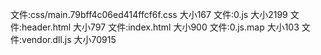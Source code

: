 文件:css/main.79bff4c06ed414ffcf6f.css  大小167
文件:0.js  大小2199
文件:header.html  大小797
文件:index.html  大小900
文件:0.js.map  大小103
文件:vendor.dll.js  大小70915
